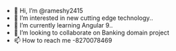 - 👋 Hi, I’m @rameshy2415
- 👀 I’m interested in new cutting edge technology..
- 🌱 I’m currently learning Angular 9..
- 💞️ I’m looking to collaborate on Banking domain project
- 📫 How to reach me -8270078469

<!---
rameshy2415/rameshy2415 is a ✨ special ✨ repository because its `README.md` (this file) appears on your GitHub profile.
You can click the Preview link to take a look at your changes.
--->

